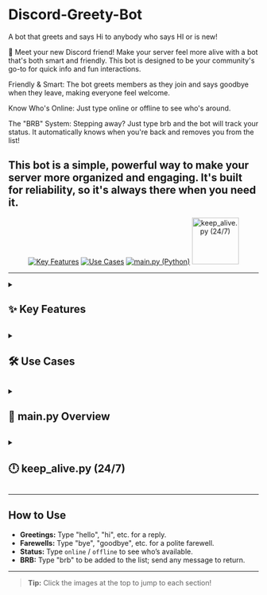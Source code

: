 # Discord-Greety-Bot

A bot that greets and says Hi to anybody who says HI or is new!

🤖 Meet your new Discord friend!
Make your server feel more alive with a bot that's both smart and friendly. This bot is designed to be your community's go-to for quick info and fun interactions.

Friendly & Smart: The bot greets members as they join and says goodbye when they leave, making everyone feel welcome.

Know Who's Online: Just type online or offline to see who's around.

The "BRB" System: Stepping away? Just type brb and the bot will track your status. It automatically knows when you're back and removes you from the list!

This bot is a simple, powerful way to make your server more organized and engaging. It's built for reliability, so it's always there when you need it.
---

<p align="center">
  <a href="#features"><img src="https://img.icons8.com/?size=100&id=85736&format=png&color=000000" alt="Key Features" title="Key Features" /></a>
  <span style="font-size:2em;"></span>
  <a href="#use-cases"><img src="https://img.icons8.com/?size=100&id=102134&format=png&color=000000" alt="Use Cases" title="Use Cases" /></a>
  <span style="font-size:2em;"></span>
  <a href="#mainpy"><img src="https://img.icons8.com/?size=100&id=13441&format=png&color=000000" alt="main.py (Python)" title="main.py (Python)" /></a>
  <span style="font-size:2em;"></span>
  <a href="#keepalivepy"><img width="94" height="94" src="https://img.icons8.com/3d-fluency/94/last-24-hours.png" alt="keep_alive.py (24/7)" title="keep_alive.py (24/7)" /></a>
</p>

---

<details>
  <summary><h2 id="features">✨ Key Features</h2></summary>

- Stable Discord integration with discord.py
- Responds to greetings, farewells, and status words
- Tracks “brb” users in memory
- Free Replit hosting (always-on)
- 24/7 uptime via keep_alive.py and external pinging
- Secure token via environment variable
- Easy updates via GitHub

</details>

<p align="center"></p>

<details>
  <summary><h2 id="use-cases">🛠️ Use Cases</h2></summary>

- Greets new members and replies to “hi”, “hello”, etc.
- Check who’s online/offline with `online` or `offline`
- “brb” system shows who’s away and removes them when back
- Keeps your server organized and welcoming

</details>

<p align="center"></p>

<details>
  <summary><h2 id="mainpy">🐍 main.py Overview</h2></summary>

- Entry point for the Discord bot
- Sets up client/intents, event handlers, and command logic
- Handles greetings, farewells, status, and BRB
- Loads token securely, imports keep_alive.py for uptime

</details>

<p align="center"></p>

<details>
  <summary><h2 id="keepalivepy">🕛 keep_alive.py (24/7)</h2></summary>

- Runs a lightweight Flask web server for uptime monitoring
- Keeps the bot alive on Replit by responding to pings
- Import and call `keep_alive()` from `main.py`

</details>

---

## How to Use

- **Greetings:** Type "hello", "hi", etc. for a reply.
- **Farewells:** Type "bye", "goodbye", etc. for a polite farewell.
- **Status:** Type `online` / `offline` to see who’s available.
- **BRB:** Type "brb" to be added to the list; send any message to return.

---

> **Tip:** Click the images at the top to jump to each section!

